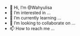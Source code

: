 - 👋 Hi, I’m @Wahyulisa
- 👀 I’m interested in ...
- 🌱 I’m currently learning ...
- 💞️ I’m looking to collaborate on ...
- 📫 How to reach me ...

<!---
Wahyulisa/Wahyulisa is a ✨ special ✨ repository because its `README.md` (this file) appears on your GitHub profile.
You can click the Preview link to take a look at your changes.
--->
